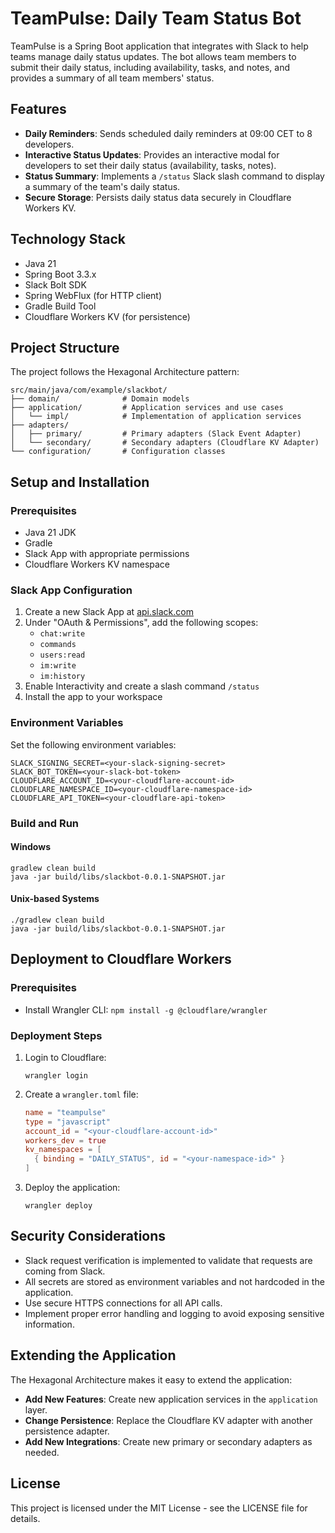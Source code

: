 # TeamPulse: Daily Team Status Bot

TeamPulse is a Spring Boot application that integrates with Slack to help teams manage daily status updates. The bot allows team members to submit their daily status, including availability, tasks, and notes, and provides a summary of all team members' status.

## Features

- **Daily Reminders**: Sends scheduled daily reminders at 09:00 CET to 8 developers.
- **Interactive Status Updates**: Provides an interactive modal for developers to set their daily status (availability, tasks, notes).
- **Status Summary**: Implements a `/status` Slack slash command to display a summary of the team's daily status.
- **Secure Storage**: Persists daily status data securely in Cloudflare Workers KV.

## Technology Stack

- Java 21
- Spring Boot 3.3.x
- Slack Bolt SDK
- Spring WebFlux (for HTTP client)
- Gradle Build Tool
- Cloudflare Workers KV (for persistence)

## Project Structure

The project follows the Hexagonal Architecture pattern:

```
src/main/java/com/example/slackbot/
├── domain/              # Domain models
├── application/         # Application services and use cases
│   └── impl/            # Implementation of application services
├── adapters/
│   ├── primary/         # Primary adapters (Slack Event Adapter)
│   └── secondary/       # Secondary adapters (Cloudflare KV Adapter)
└── configuration/       # Configuration classes
```

## Setup and Installation

### Prerequisites

- Java 21 JDK
- Gradle
- Slack App with appropriate permissions
- Cloudflare Workers KV namespace

### Slack App Configuration

1. Create a new Slack App at [api.slack.com](https://api.slack.com/apps)
2. Under "OAuth & Permissions", add the following scopes:
   - `chat:write`
   - `commands`
   - `users:read`
   - `im:write`
   - `im:history`
3. Enable Interactivity and create a slash command `/status`
4. Install the app to your workspace

### Environment Variables

Set the following environment variables:

```
SLACK_SIGNING_SECRET=<your-slack-signing-secret>
SLACK_BOT_TOKEN=<your-slack-bot-token>
CLOUDFLARE_ACCOUNT_ID=<your-cloudflare-account-id>
CLOUDFLARE_NAMESPACE_ID=<your-cloudflare-namespace-id>
CLOUDFLARE_API_TOKEN=<your-cloudflare-api-token>
```

### Build and Run

#### Windows

```
gradlew clean build
java -jar build/libs/slackbot-0.0.1-SNAPSHOT.jar
```

#### Unix-based Systems

```
./gradlew clean build
java -jar build/libs/slackbot-0.0.1-SNAPSHOT.jar
```

## Deployment to Cloudflare Workers

### Prerequisites

- Install Wrangler CLI: `npm install -g @cloudflare/wrangler`

### Deployment Steps

1. Login to Cloudflare:
   ```
   wrangler login
   ```

2. Create a `wrangler.toml` file:
   ```toml
   name = "teampulse"
   type = "javascript"
   account_id = "<your-cloudflare-account-id>"
   workers_dev = true
   kv_namespaces = [
     { binding = "DAILY_STATUS", id = "<your-namespace-id>" }
   ]
   ```

3. Deploy the application:
   ```
   wrangler deploy
   ```

## Security Considerations

- Slack request verification is implemented to validate that requests are coming from Slack.
- All secrets are stored as environment variables and not hardcoded in the application.
- Use secure HTTPS connections for all API calls.
- Implement proper error handling and logging to avoid exposing sensitive information.

## Extending the Application

The Hexagonal Architecture makes it easy to extend the application:

- **Add New Features**: Create new application services in the `application` layer.
- **Change Persistence**: Replace the Cloudflare KV adapter with another persistence adapter.
- **Add New Integrations**: Create new primary or secondary adapters as needed.

## License

This project is licensed under the MIT License - see the LICENSE file for details. 